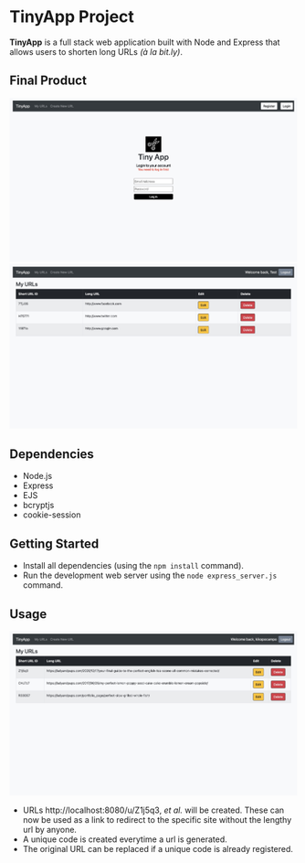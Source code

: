 # TinyApp Project

**TinyApp** is a full stack web application built with Node and Express that allows users to shorten long URLs *(à la bit.ly)*.

## Final Product

!["Login Page"](./public/loginpage.jpeg)
!["Urls Page"](./public/urlspage.jpeg)

## Dependencies

- Node.js
- Express
- EJS
- bcryptjs
- cookie-session

## Getting Started

- Install all dependencies (using the `npm install` command).
- Run the development web server using the `node express_server.js` command.

## Usage

!["Sample Usage"](./public/sample.jpeg)

- URLs http://localhost:8080/u/Z1j5q3, *et al.* will be created. These can now be used as a link to redirect to the specific site without the lengthy url by anyone.
- A unique code is created everytime a url is generated.
- The original URL can be replaced if a unique code is already registered.